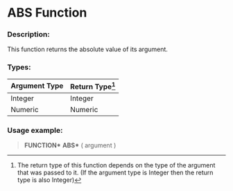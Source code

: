 # ABS Function

### Description:
This function returns the absolute value of its argument.

### Types:

| Argument Type | Return Type[^1] |
| ------------- | --------------- |
| Integer       | Integer         |
| Numeric       | Numeric         |

### Usage example:

> **FUNCTION\*** **ABS\*** ( argument )

[^1]: The return type of this function depends on the type of
  the argument that was passed to it. (If the argument type is
  Integer then the return type is also Integer)

